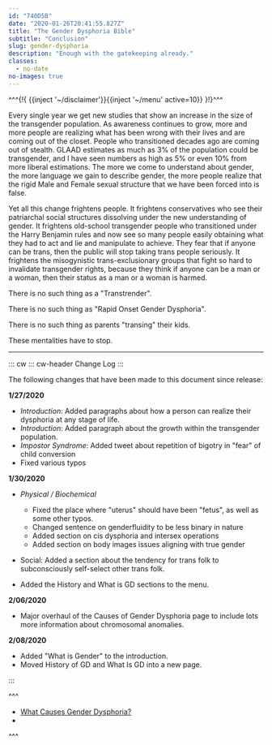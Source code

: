 ```yaml
---
id: "740D5B"
date: "2020-01-26T20:41:55.827Z"
title: "The Gender Dysphoria Bible"
subtitle: "Conclusion"
slug: gender-dysphoria
description: "Enough with the gatekeeping already."
classes:
  - no-date
no-images: true
---
```


<!--[-->^^^{!{ {{inject '~/disclaimer'}}{{inject '~/menu' active=10}} }!}^^^<!--]-->

Every single year we get new studies that show an increase in the size of the transgender population. As awareness continues to grow, more and more people are realizing what has been wrong with their lives and are coming out of the closet. People who transitioned decades ago are coming out of stealth. GLAAD estimates as much as 3% of the population could be transgender, and I have seen numbers as high as 5% or even 10% from more liberal estimations. The more we come to understand about gender, the more language we gain to describe gender, the more people realize that the rigid Male and Female sexual structure that we have been forced into is false.

Yet all this change frightens people. It frightens conservatives who see their patriarchal social structures dissolving under the new understanding of gender. It frightens old-school transgender people who transitioned under the Harry Benjamin rules and now see so many people easily obtaining what they had to act and lie and manipulate to achieve. They fear that if anyone can be trans, then the public will stop taking trans people seriously. It frightens the misogynistic trans-exclusionary groups that fight so hard to invalidate transgender rights, because they think if anyone can be a man or a woman, then their status as a man or a woman is harmed.

There is no such thing as a "Transtrender".

There is no such thing as "Rapid Onset Gender Dysphoria".

There is no such thing as parents "transing" their kids.

These mentalities have to stop.

---

::: cw
::: cw-header
Change Log
:::

The following changes that have been made to this document since release:

**1/27/2020**

- *Introduction*: Added paragraphs about how a person can realize their dysphoria at any stage of life.
- *Introduction*: Added paragraph about the growth within the transgender population.
- *Impostor Syndrome*: Added tweet about repetition of bigotry in "fear" of child conversion
- Fixed various typos

**1/30/2020**

- *Physical / Biochemical*

  - Fixed the place where "uterus" should have been "fetus", as well as some other typos.
  - Changed sentence on genderfluidity to be less binary in nature
  - Added section on cis dysphoria and intersex operations
  - Added section on body images issues aligning with true gender

- Social: Added a section about the tendency for trans folk to subconsciously self-select other trans folk.
- Added the History and What is GD sections to the menu.

**2/06/2020**

- Major overhaul of the Causes of Gender Dysphoria page to include lots more information about chromosomal anomalies.

**2/08/2020**

- Added "What is Gender" to the introduction.
- Moved History of GD and What Is GD into a new page.


:::

^^^<ul class="nav nav-fill pager">
  <li class="nav-item">
    <a href="08-causes.html" class="btn btn-info btn-arrow-left">What Causes Gender Dysphoria?</a>
  </li>
  <li class="nav-item">
  </li>
</ul>^^^
